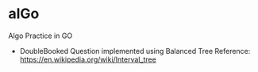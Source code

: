 # alGo
Algo Practice in GO
  - DoubleBooked Question implemented using Balanced Tree
    Reference: https://en.wikipedia.org/wiki/Interval_tree
